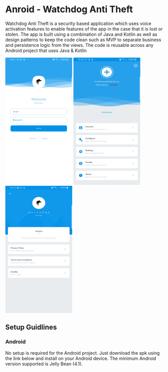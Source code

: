 # Anroid - Watchdog Anti Theft

Watchdog Anti Theft is a security based application which uses voice activation features to enable features of the app in the case that it is lost or stolen. The app is built using a combination of Java and Kotlin as well as design patterns to keep the code clean such as MVP to separate business and persistence logic from the views. The code is reusable across any Android project that uses Java & Kotlin

<p float="left">
  <img src="https://github.com/Lebogang95/Android-Watchdog-Anti-Theft/blob/master/app/src/main/res/drawable/SC1.jpg" width="210" height="400" />
  <img src="https://github.com/Lebogang95/Android-Watchdog-Anti-Theft/blob/master/app/src/main/res/drawable/SC2.jpg" width="210" height="400" />
  <img src="https://github.com/Lebogang95/Android-Watchdog-Anti-Theft/blob/master/app/src/main/res/drawable/SC3.jpg" width="210" height="400" />
</p>

## Setup Guidlines
### Android

No setup is required for the Android project. Just download the apk using the link below and install on your Android device. The minimum Android version supported is Jelly Bean (4.1).
